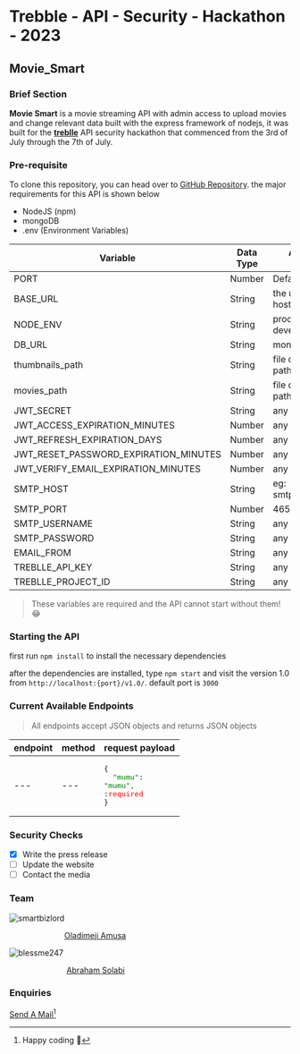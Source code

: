 # Trebble - API - Security - Hackathon - 2023 

## Movie_Smart

### Brief Section

**Movie Smart** is a movie streaming API with admin access to upload movies and change relevant data built with the express framework of nodejs, it was built for the [**treblle**](https://treblle.com) API security hackathon that commenced from the 3rd of July through the 7th of July.

### Pre-requisite

To clone this repository, you can head over to [GitHub Repository](https://github.com/smartbizlord/trebble-api-security-hackathon-2023). the major requirements for this API is shown below

- NodeJS (npm)
- mongoDB
- .env (Environment Variables)

| Variable | Data Type | Allowed Values  |
| ----------- | ----------- | ----------- |
| PORT | Number | Default: 3000 |
| BASE_URL | String | the url for hosting the API |
| NODE_ENV | String | production&nbsp;\|&nbsp; development |
| DB_URL | String | mongo url |
| thumbnails_path | String | file directory path |
| movies_path | String | file directory path |
| JWT_SECRET | String | any |
| JWT_ACCESS_EXPIRATION_MINUTES | Number | any |
| JWT_REFRESH_EXPIRATION_DAYS | Number | any |
| JWT_RESET_PASSWORD_EXPIRATION_MINUTES | Number | any |
| JWT_VERIFY_EMAIL_EXPIRATION_MINUTES | Number | any |
| SMTP_HOST | String | eg: smtp.gmail.com |
| SMTP_PORT | Number | 465 |
| SMTP_USERNAME | String | any |
| SMTP_PASSWORD | String | any |
| EMAIL_FROM | String | any |
| TREBLLE_API_KEY | String | any |
| TREBLLE_PROJECT_ID | String | any |

> These variables are required and the API cannot start without them! :joy:

### Starting the API
first run `npm install` to install the necessary dependencies

after the dependencies are installed, type `npm start` and visit the version 1.0 from `http://localhost:{port}/v1.0/`. default port is `3000`

### Current Available Endpoints

> All endpoints accept JSON objects and returns JSON objects

| endpoint | method | request payload |
| --- | --- | --- |
| --- | --- | <pre><code></code>{<br>&nbsp;&nbsp;<span style="color: green;">"mumu"</span><span>: </span><span style="color: green;">"mumu", </span><span> :</span><span style="color: red;">required</span><br>}</code></pre> |


### Security Checks

- [x] Write the press release
- [ ] Update the website
- [ ] Contact the media

### Team

![smartbizlord](https://avatars.githubusercontent.com/u/103539335?v=4) 


&nbsp;&nbsp;&nbsp;&nbsp;&nbsp;&nbsp;&nbsp;&nbsp;&nbsp;&nbsp;&nbsp;&nbsp;&nbsp;&nbsp;&nbsp;&nbsp;&nbsp;&nbsp;&nbsp;&nbsp;&nbsp;&nbsp;&nbsp;&nbsp;&nbsp;[Oladimeji Amusa](https://github.com/smartbizlord)

![blessme247](https://avatars.githubusercontent.com/u/67491400?v=4)


 &nbsp;&nbsp;&nbsp;&nbsp;&nbsp;&nbsp;&nbsp;&nbsp;&nbsp;&nbsp;&nbsp;&nbsp;&nbsp;&nbsp;&nbsp;&nbsp;&nbsp;&nbsp;&nbsp;&nbsp;&nbsp;&nbsp;&nbsp;&nbsp;&nbsp; [Abraham Solabi](https://github.com/blessme247)

### Enquiries

[Send A Mail](mailto:smartbizlord@gmail.com)[^1]

[^1]: Happy coding :wave:







